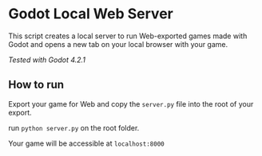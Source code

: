 # Godot Local Web Server

This script creates a local server to run Web-exported games made with Godot and opens a new tab on your local browser with your game.

_Tested with Godot 4.2.1_

## How to run

Export your game for Web and copy the `server.py` file into the root of your export.

run `python server.py` on the root folder. 

Your game will be accessible at `localhost:8000`